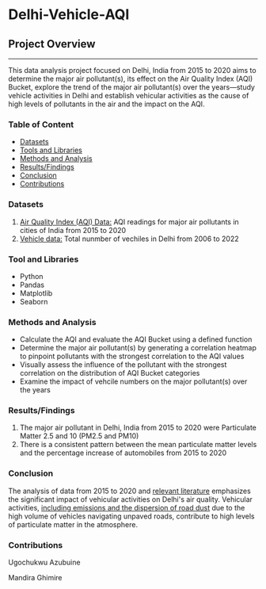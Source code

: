 # Delhi-Vehicle-AQI

## Project Overview
---

This data analysis project focused on Delhi, India from 2015 to 2020 aims to determine the major air pollutant(s), its effect on the Air Quality Index (AQI) Bucket, explore the trend of the major air pollutant(s) over the years—study vehicle activities in Delhi and establish vehicular activities as the cause of high levels of pollutants in the air and the impact on the AQI.

### Table of Content
- [Datasets](#datasets)
- [Tools and Libraries](#tool-and-libraries)
- [Methods and Analysis](#methods-and-analysis)
- [Results/Findings](#resultsfindings)
- [Conclusion](#conclusion)
- [Contributions](contributions)

### Datasets
1. [Air Quality Index (AQI) Data:](https://www.kaggle.com/datasets/rohanrao/air-quality-data-in-india/data) AQI readings for major air pollutants in cities of India from 2015 to 2020
2. [Vehicle data:](https://data.opencity.in/dataset/delhi-vehicle-registrations-data/resource/c9c2925f-4442-48ee-bacf-543d69931493?view_id=a730e71e-9937-413e-a4b6-6cd87a872c4c) Total nunmber of vechiles in Delhi from 2006 to 2022

### Tool and Libraries 
- Python
- Pandas
- Matplotlib
- Seaborn

### Methods and Analysis
- Calculate the AQI and evaluate the AQI Bucket using a defined function 
- Determine the major air pollutant(s) by generating a correlation heatmap to pinpoint pollutants with the strongest correlation to the AQI values
- Visually assess the influence of the pollutant with the strongest correlation on the distribution of AQI Bucket categories
-  Examine the impact of vehcile numbers on the major pollutant(s) over the years 


### Results/Findings
1. The major air pollutant in Delhi, India from 2015 to 2020 were Particulate Matter 2.5 and 10 (PM2.5 and PM10)
2. There is a consistent pattern between the mean particulate matter levels and the percentage increase of automobiles from 2015 to 2020

### Conclusion
The analysis of data from 2015 to 2020 and [relevant literature](https://doi.org/10.4103/0970-0218.106617) emphasizes the significant impact of vehicular activities on Delhi's air quality. Vehicular activities, [including emissions and the dispersion of road dust](https://cerca.iitd.ac.in/uploads/Reports/1576211826iitk.pdf) due to the high volume of vehicles navigating unpaved roads, contribute to high levels of particulate matter in the atmosphere.

### Contributions 
Ugochukwu Azubuine

Mandira Ghimire

